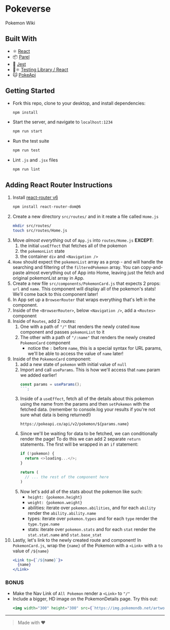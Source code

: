 # Pokeverse

Pokemon Wiki

## Built With
- ⚛️  [React](https://reactjs.org/)
- 📦  [Parel](https://parceljs.org/)
- 🧪  [Jest](https://jestjs.io/)
- 🧪⚛️  [Testing Library / React](https://testing-library.com/docs/react-testing-library/setup)
- 🐱 [PokeApi](https://pokeapi.co/)

## Getting Started

- Fork this repo, clone to your desktop, and install dependencies:
  ```sh
  npm install
  ```
- Start the server, and navigate to `localhost:1234`
  ```sh
  npm run start
  ```
- Run the test suite
  ```sh
  npm run test
  ```
- Lint `.js` and `.jsx` files
  ```sh
  npm run lint
  ```

## Adding React Router Instructions

1. Install [react-router v6](https://reactrouter.com/docs/en/v6/getting-started/tutorial#installation)
    ```sh
    npm install react-router-dom@6
    ```
1. Create a new directory `src/routes/` and in it reate a file called `Home.js`
    ```sh
    mkdir src/routes/
    touch src/routes/Home.js
    ```
1. Move _almost everything_ out of `App.js` into `routes/Home.js` **EXCEPT**:
    1. the initial `useEffect` that fetches all of the pokemon
    1. the `pokemonList` state
    1. the container `div` and `<Navigation />`
1. `Home` should expect the `pokemonList` array as a prop - and will handle the searching and filtering of the `filteredPokemon` array. You can copy-and-paste almost everything out of App into Home, leaving just the fetch and original pokemonList array in App.
1. Create a new file `src/components/PokemonCard.js` that expects 2 props: `url` and `name`. This component will display all of the pokemon's stats! We'll come back to this component later!
1. In App set up a `BrowserRouter` that wraps everything that's left in the component.
1. Inside of the `<BrowserRouter>`, below `<Navigation />`, add a `<Routes>` component
1. Inside of `Routes`, add 2 routes:
    1. One with a path of `"/"` that renders the newly crated `Home` component and passes `pokemonList` to it
    1. The other with a path of `"/:name"` that renders the newly created `PokemonCard` component
       - notice the `:` before `name`, this is a special syntax for URL params, we'll be able to access the value of `name` later!
1. Inside of the `PokemonCard` component:
    1. add a new state of `pokemon` with initial value of `null`
    1. Import and call `useParams`. This is how we'll access that `name` param we added earlier!
        ```js
        const params = useParams();
        ```;
    1. Inside of a `useEffect`, fetch all of the details about this pokemon using the name from the params and then `setPokemon` with the fetched data. (remember to console.log your results if you're not sure what data is being returned!)
        ```
        https://pokeapi.co/api/v2/pokemon/${params.name}
        ```
    1. Since we'll be waiting for data to be fetched, we can conditionally render the page! To do this we can add 2 separate `return` statements. The first will be wrapped in an `if` statement:
        ```js
        if (!pokemon) {
          return <>loading...</>;
        }

        return (
          // ... the rest of the component here
        )
        ```
    1. Now let's add all of the stats about the pokemon like such:
        - `height: {pokemon.height}`
        - `weight: {pokemon.weight}`
        - abilities: iterate over `pokemon.abilities`, and for each `ability` render the `ability.ability.name`
        - types: iterate over `pokemon.types` and for each `type` render the `type.type.name`
        - stats: iterate over `pokemon.stats` and for each `stat` render the `stat.stat.name` and `stat.base_stat`
1. Lastly, let's link to the newly created route and component! In `PokemonCard.js`, wrap the `{name}` of the Pokemon with a `<Link>` with a `to` value of `/${name}`
    ```jsx
    <Link to={`/${name}`}>
      {name}
    </Link>
    ```

### BONUS

- Make the Nav Link of `All Pokemon` render a `<Link>` to `"/"`
- Include a bigger, HD image on the PokemonDetails page. Try this out:
    ```jsx
    <img width="300" height="300" src={`https://img.pokemondb.net/artwork/large/${params.name}.jpg`} />
    ```
---

> Made with ♥️
